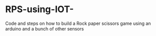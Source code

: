 # RPS-using-IOT-
Code and steps on how to build a Rock paper scissors game using an arduino and a bunch of other sensors 

